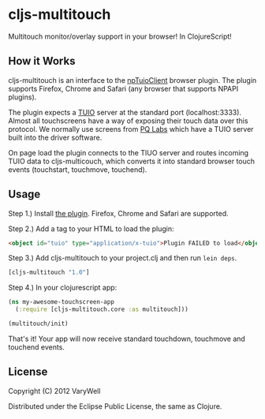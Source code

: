# cljs-multitouch

Multitouch monitor/overlay support in your browser! In ClojureScript!


## How it Works

cljs-multitouch is an interface to the [npTuioClient](https://github.com/fajran/npTuioClient) browser plugin. The plugin supports Firefox, Chrome and Safari (any browser that supports NPAPI plugins).

The plugin expects a [TUIO](http://www.tuio.org/) server at the standard port (localhost:3333). Almost all touchscreens have a way of exposing their touch data over this protocol. We normally use screens from [PQ Labs](http://multi-touch-screen.com/) which have a TUIO server built into the driver software.

On page load the plugin connects to the TIUO server and routes incoming TUIO data to cljs-multicouch, which converts it into standard browser touch events (touchstart, touchmove, touchend). 


## Usage

Step 1.) Install [the plugin](https://github.com/fajran/npTuioClient).
Firefox, Chrome and Safari are supported.

Step 2.) Add a tag to your HTML to load the plugin:

```html
<object id="tuio" type="application/x-tuio">Plugin FAILED to load</object>
```

Step 3.) Add cljs-multitouch to your project.clj and then run ```lein deps```.

```clojure
[cljs-multitouch "1.0"]
```


Step 4.) In your clojurescript app:

```clojure
(ns my-awesome-touchscreen-app
  (:require [cljs-multitouch.core :as multitouch]))

(multitouch/init)
```

That's it! Your app will now receive standard touchdown, touchmove
and touchend events.


## License

Copyright (C) 2012 VaryWell

Distributed under the Eclipse Public License, the same as Clojure.
